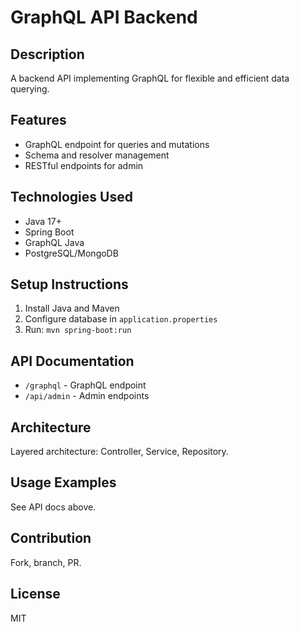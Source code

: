 # GraphQL API Backend

## Description
A backend API implementing GraphQL for flexible and efficient data querying.

## Features
- GraphQL endpoint for queries and mutations
- Schema and resolver management
- RESTful endpoints for admin

## Technologies Used
- Java 17+
- Spring Boot
- GraphQL Java
- PostgreSQL/MongoDB

## Setup Instructions
1. Install Java and Maven
2. Configure database in `application.properties`
3. Run: `mvn spring-boot:run`

## API Documentation
- `/graphql` - GraphQL endpoint
- `/api/admin` - Admin endpoints

## Architecture
Layered architecture: Controller, Service, Repository.

## Usage Examples
See API docs above.

## Contribution
Fork, branch, PR.

## License
MIT
